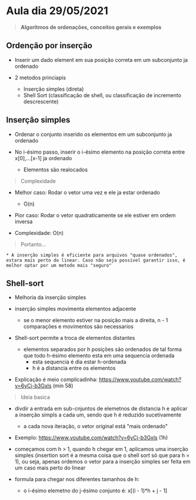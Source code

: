 # Aula dia 29/05/2021
>**Algoritmos de ordenações, conceitos gerais e exemplos**

## Ordenção por inserção

* Inserir um dado element em sua posição correta em um subconjunto ja ordenado

* 2 metodos princiapis
    * Inserção simples (direta)
    * Shell Sort (classificação de shell, ou classificação de incremento descrescente)

## Inserção simples

* Ordenar o conjunto inserido os elementos em um subconjunto ja ordenado

* No i-ésimo passo, inserir o i-ésimo elemento na posição correta entre x[0],...[x-1] ja ordenado
    * Elementos são realocados

> Complexidade

* Melhor caso: Rodar o vetor uma vez e ele ja estar ordenado
    * O(n)

* Pior caso: Rodar o vetor quadraticamente se ele estiver em ordem inversa

* Complexidade: O(n)

> Portanto...

    * A inserção simples é eficiente para arquivos "quase ordenados", estara mais perto do linear. Caso não seja possivel garantir isso, é melhor optar por um metodo mais "seguro"

## Shell-sort

* Melhoria da inserção simples

* inserção simples movimenta elementos adjacente
    * se o menor elemento estiver na posição mais a direita, n - 1 comparações e movimentos são necessarios

* Shell-sort permite a troca de elementos distantes
    * elementos separados por h posições são ordenados de tal forma que todo h-ésimo elemento esta em uma sequencia ordenada
        * esta sequencia é dia estar h-ordenada
        * h é a distancia entre os elementos

* Explicação é meio complicadinha: 
https://www.youtube.com/watch?v=6yCj-b3Gxls (min 58)

> Ideia basica

* divdir a entrada em sub-cnjuntos de elemetnos de distancia h e aplicar a inserção simpls a cada um, sendo que h é reduzido sucetivamente
    * a cada nova iteração, o vetor original está "mais ordenado"

* Exemplo:
https://www.youtube.com/watch?v=6yCj-b3Gxls (1h)

* começamos com h > 1, quando h chegar em 1, aplicamos uma inserção simples (insertion sort é a mesma coisa que o shell sort só que para h = 1), ou seja, apenas ordemos o vetor para a inserção simples ser feita em um caso mais perto do linear

* formula para chegar nos diferentes tamanhos de h:
    * o i-ésimo elemetno do j-ésimo conjunto é: x[(i - 1)*h + j - 1]

